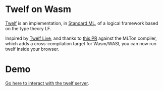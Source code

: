 Twelf on Wasm
=============

[Twelf](http://twelf.org/wiki/Main_Page) is an implementation, in
[Standard ML](https://en.wikipedia.org/wiki/Standard_ML), of a logical
framework based on the type theory LF.

Inspired by [Twelf Live](https://twelf-live.onrender.com), and thanks
to [this PR](https://github.com/MLton/mlton/pull/550) against the
MLTon compiler, which adds a cross-compilation target for Wasm/WASI,
you can now run twelf inside your browser.

Demo
====

[Go here to interact with the twelf server](https://jcreedcmu.github.io/twelf-wasm).
